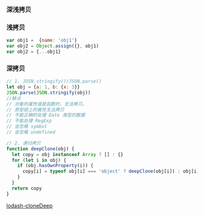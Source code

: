 ### 深浅拷贝

### 浅拷贝
```js
var obj1 =  {name: 'obj1'}
var obj2 = Object.assign({}, obj1)
var obj2 = {...obj1}
```

### 深拷贝
```js
// 1. JOSN.stringify()/JSON.parse()
let obj = {a: 1, b: {x: 3}}
JSON.parse(JSON.stringify(obj))
//缺点
// 对象的属性值是函数时，无法拷贝。
// 原型链上的属性无法拷贝
// 不能正确的处理 Date 类型的数据
// 不能处理 RegExp
// 会忽略 symbol
// 会忽略 undefined

// 2. 递归拷贝
function deepClone(obj) {
  let copy = obj instanceof Array ? [] : {}
  for (let i in obj) {
    if (obj.hasOwnProperty(i)) {
      copy[i] = typeof obj[i] === 'object' ? deepClone(obj[i]) : obj[i]
    }
  }
  return copy
}
```

[lodash-cloneDeep](https://lodash.com/docs#cloneDeep)
